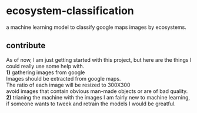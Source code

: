 # ecosystem-classification
a machine learning model to classify google maps images by ecosystems.
## contribute
As of now, I am just getting started with this project, but here are the things I could really use some help with.  
**1)** gathering images from google \
  Images should be extracted from google maps.  
  The ratio of each image will be resized to 300X300  
  avoid images that contain obvious man-made objects or are of bad quality.  
**2)** trianing the machine with the images
  I am fairly new to machine learning, if someone wants to tweek and retrain the models I would be greatful.
